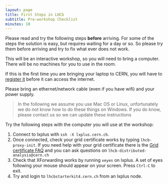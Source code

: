 ```yaml
---
layout: page
title: First Steps in LHCb
subtitle: Pre-workshop Checklist
minutes: 10
---
```

Please read and try the following steps **before** arriving. For
some of the steps the solution is easy, but requires waiting for
a day or so. So please try them before arriving and try to fix
what ever does not work.

This will be an interactive workshop, so you will need to bring
a computer. There will be no machines for you to use in the room.

If this is the first time you are bringing your laptop to CERN, you
will have to [register it](https://network.cern.ch) before it can
access the internet.

Please bring an ethernet/network cable (even if you have wifi) and
your power supply.

> In the following we assume you use Mac OS or Linux, unfortunately
> we do not know how to do these things on Windows. If you do know,
> please contact us so we can update these instructions

Try the following steps with the computer you will use at the workshop:

1. Connect to lxplus with `ssh -X lxplus.cern.ch`.
2. Once connected, check your grid certificate works by typing
   `lhcb-proxy-init`. If you need help with your grid certificate
   there is the [Grid certificate FAQ](https://twiki.cern.ch/twiki/bin/view/LHCb/FAQ/Certificate)
   and you can ask questions on `lhcb-distributed-analysis@cern.ch`
3. Check that XForwarding works by running `xeyes` on lxplus. A set
   of eyes following your mouse should appear on your screen. Press
   `Ctrl-C` to exit.
4. Try and login to `lhcbstarterkit4.cern.ch` from an lxplus node. 

